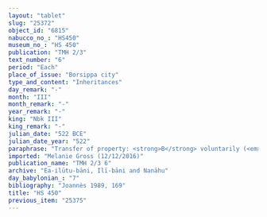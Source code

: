 ```yaml
---
layout: "tablet"
slug: "25372"
object_id: "6815"
nabucco_no_: "HS450"
museum_no_: "HS 450"
publication: "TMH 2/3"
text_number: "6"
period: "Each"
place_of_issue: "Borsippa city"
type_and_content: "Inheritances"
day_remark: "-"
month: "III"
month_remark: "-"
year_remark: "-"
king: "Nbk III"
king_remark: "-"
julian_date: "522 BCE"
julian_date_year: "522"
paraphrase: "Transfer of property: <strong>B</strong> voluntarily (<em>ina hūd libbi&scaron;u</em>) transmits under seal (<em>dagālu</em> &Scaron;-stem-<em>kanāku</em>) to his wife <strong><sup>f</sup>A</strong> 49 square cubits (85.75 m<sup>2</sup>) of land (<em>qaqqaru</em>) with its front being cultivated land (<em>bītu mēre&scaron;u</em>). The transferred property is located in the irrigation district (<em>tamirtu</em>) Qutānu and in the <em>han&scaron;&ucirc;</em>-land of Bīt-Ilūtu-bāni. It ranges from the front of the Canal of the [&hellip;] Palace to the dyke (<em>kil&acirc;tu</em>) of the <em>han&scaron;&ucirc;</em>-land. Its upper side borders on Hahhūru and its lower side on (the house of) <strong>C</strong>. The land is cultivated by a group of slaves (<em>amīlūtu</em>) headed by <strong>D</strong> who shall not be divided (<em>z&acirc;zu</em>). As long as <strong><sup>f</sup>A</strong> and <strong>B</strong> live, they will enjoy the usufruct (<em>akalu akālu</em>) from the land &ndash; after their death it belongs to their sons. 3 witnesses (including Erība/Marduk/&Scaron;umu-ukīn//(Ea-)ilūtu-bāni; &Scaron;iriktu/Lūṣi-ana-nūr-Marduk//Ilī-bāni and Nab&ucirc;-bullissu/&Scaron;iriktu//Ilī-bāni) and the scribe.<br /> &nbsp;<br /> <strong><sup>f</sup></strong><strong>A</strong> = <sup>f</sup>Amat-Sutīti/Nādinu//Ilī-bāni; <strong>B</strong> = Mu&scaron;ēzib-Bēl/Zēr-Bābili//(Ea-)ilūtu-bāni; <strong>C</strong> = Nab&ucirc;-bāni-zēri/Tabnēa//Esagil-lamassī; <strong>D</strong> = Iddin-Nab&ucirc;; Scribe = Nab&ucirc;-erība/Mu&scaron;ēzib-Nab&ucirc;//Ahhia&rsquo;ūtu<br /> &nbsp;"
imported: "Melanie Gross (12/12/2016)"
publication_name: "TMH 2/3 6"
archive: "Ea-ilūtu-bāni, Ilī-bāni and Nanāhu"
day_babylonian_: "7"
bibliography: "Joannès 1989, 169"
title: "HS 450"
previous_item: "25375"
---
```

